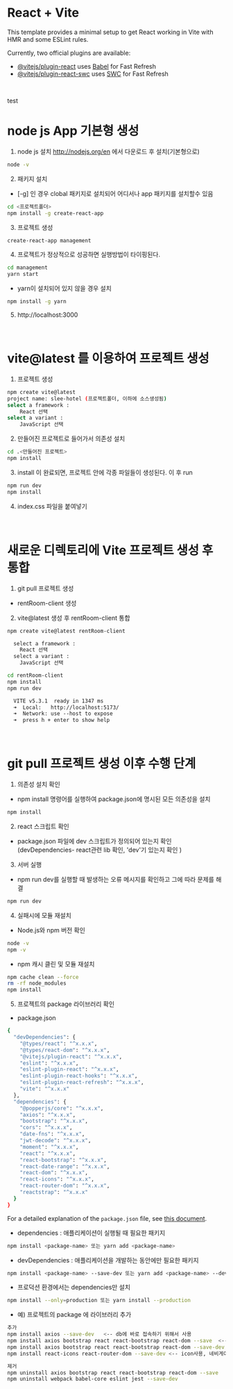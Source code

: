 # React + Vite

This template provides a minimal setup to get React working in Vite with HMR and some ESLint rules.

Currently, two official plugins are available:

- [@vitejs/plugin-react](https://github.com/vitejs/vite-plugin-react/blob/main/packages/plugin-react/README.md) uses [Babel](https://babeljs.io/) for Fast Refresh
- [@vitejs/plugin-react-swc](https://github.com/vitejs/vite-plugin-react-swc) uses [SWC](https://swc.rs/) for Fast Refresh

<br>

test
# node js App 기본형 생성

1) node js 설치
http://nodejs.org/en 에서 다운로드 후 설치(기본형으로)
```sh
node -v
```

2) 패키지 설치 
- [-g] 인 경우 clobal 패키지로 설치되어 어디서나 app 패키지를 설치할수 있음
```sh
cd <프로젝트폴더>
npm install -g create-react-app
```

3) 프로젝트 생성
```sh
create-react-app management
```

4) 프로젝트가 정상적으로 성공하면 실행방법이 타이핑된다. 
```sh
cd management
yarn start
```
- yarn이 설치되어 있지 않을 경우 설치 
```sh
npm install -g yarn
```
5) http://localhost:3000

<br>

# vite@latest 를 이용하여 프로젝트 생성

1) 프로젝트 생성
```sh
npm create vite@latest
project name: slee-hotel (프로젝트폴더, 이하에 소스생성됨)
select a framework :
	React 선택
select a variant :
	JavaScript 선택	
```

2) 만들어진 프로젝트로 들어가서 의존성 설치
```sh
cd .<만들어진 프로젝트>
npm install
```

3) install 이 완료되면, 프로젝트 안에 각종 파일들이 생성된다. 이 후 run
```sh
npm run dev 
npm install
```

4) index.css 파일을 붙여넣기

<br>

# 새로운 디렉토리에 Vite 프로젝트 생성 후 통합
1) git pull 프로젝트 생성
- rentRoom-client 생성

2) vite@latest 생성 후 rentRoom-client 통합
```sh
npm create vite@latest rentRoom-client
```
```markdown
  select a framework :
	React 선택
  select a variant :
	JavaScript 선택
```
```sh
cd rentRoom-client
npm install
npm run dev
```
```markdown
  VITE v5.3.1  ready in 1347 ms
  ➜  Local:   http://localhost:5173/
  ➜  Network: use --host to expose
  ➜  press h + enter to show help
```



<br>

# git pull 프로젝트 생성 이후 수행 단계

1. 의존성 설치 확인
- npm install 명령어를 실행하여 package.json에 명시된 모든 의존성을 설치
```sh
npm install
```

2. react 스크립트 확인
- package.json 파일에 dev 스크립트가 정의되어 있는지 확인 (devDependencies- react관련 lib 확인, 'dev'기 있는지 확인 )

3. 서버 실행
- npm run dev를 실행할 때 발생하는 오류 메시지를 확인하고 그에 따라 문제를 해결
```sh
npm run dev
```

4. 실패시에 모듈 재설치
- Node.js와 npm 버전 확인
```sh
node -v
npm -v
```
- npm 캐시 클린 및 모듈 재설치
```sh
npm cache clean --force
rm -rf node_modules
npm install
```


5. 프로젝트의 package 라이브러리 확인
- package.json
```sh
{
  "devDependencies": {
    "@types/react": "^x.x.x",
    "@types/react-dom": "^x.x.x",
    "@vitejs/plugin-react": "^x.x.x",
    "eslint": "^x.x.x",
    "eslint-plugin-react": "^x.x.x",
    "eslint-plugin-react-hooks": "^x.x.x",
    "eslint-plugin-react-refresh": "^x.x.x",
    "vite": "^x.x.x"
  },
  "dependencies": {
    "@popperjs/core": "^x.x.x",
    "axios": "^x.x.x",
    "bootstrap": "^x.x.x",
    "cors": "^x.x.x",
    "date-fns": "^x.x.x",
    "jwt-decode": "^x.x.x",
    "moment": "^x.x.x",
    "react": "^x.x.x",
    "react-bootstrap": "^x.x.x",
    "react-date-range": "^x.x.x",
    "react-dom": "^x.x.x",
    "react-icons": "^x.x.x",
    "react-router-dom": "^x.x.x",
    "reactstrap": "^x.x.x"
  }
}
```
For a detailed explanation of the `package.json` file, see [this document](docs/package-json-explanation.md).

- dependencies : 애플리케이션이 실행될 때 필요한 패키지
```sh
npm install <package-name> 또는 yarn add <package-name>
```

- devDependencies : 애플리케이션을 개발하는 동안에만 필요한 패키지
```sh
npm install <package-name> --save-dev 또는 yarn add <package-name> --dev
```
- 프로덕션 환경에서는 dependencies만 설치
```sh
npm install --only=production 또는 yarn install --production
```

- 예) 프로젝트의 package 에 라이브러리 추가
```sh
추가
npm install axios --save-dev   <-- db에 바로 접속하기 위해서 사용
npm install axios bootstrap react react-bootstrap react-dom --save  <-- react 사용
npm install axios bootstrap react react-bootstrap react-dom --save-dev
npm install react-icons react-router-dom --save-dev <-- icon사용, 네비게이트 링크등 사용

제거
npm uninstall axios bootstrap react react-bootstrap react-dom --save
npm uninstall webpack babel-core eslint jest --save-dev
```
